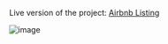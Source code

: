 Live version of the project:
[Airbnb Listing](https://yersel500-airbnb-pd-app-j8akso.streamlit.app/)

![image](https://github.com/yersel500/airbnb_pd/assets/92594336/8bb7ddbb-9c7b-4a11-a2c9-2cc9740c8cdb)
